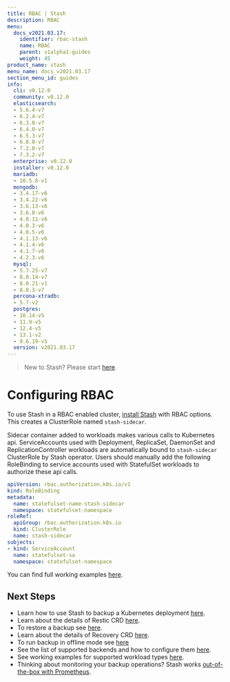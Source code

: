 ```yaml
---
title: RBAC | Stash
description: RBAC
menu:
  docs_v2021.03.17:
    identifier: rbac-stash
    name: RBAC
    parent: v1alpha1-guides
    weight: 45
product_name: stash
menu_name: docs_v2021.03.17
section_menu_id: guides
info:
  cli: v0.12.0
  community: v0.12.0
  elasticsearch:
  - 5.6.4-v7
  - 6.2.4-v7
  - 6.3.0-v7
  - 6.4.0-v7
  - 6.5.3-v7
  - 6.8.0-v7
  - 7.2.0-v7
  - 7.3.2-v7
  enterprise: v0.12.0
  installer: v0.12.0
  mariadb:
  - 10.5.8-v1
  mongodb:
  - 3.4.17-v6
  - 3.4.22-v6
  - 3.6.13-v6
  - 3.6.8-v6
  - 4.0.11-v6
  - 4.0.3-v6
  - 4.0.5-v6
  - 4.1.13-v6
  - 4.1.4-v6
  - 4.1.7-v6
  - 4.2.3-v6
  mysql:
  - 5.7.25-v7
  - 8.0.14-v7
  - 8.0.21-v1
  - 8.0.3-v7
  percona-xtradb:
  - 5.7-v2
  postgres:
  - 10.14-v5
  - 11.9-v5
  - 12.4-v5
  - 13.1-v2
  - 9.6.19-v5
  version: v2021.03.17
---
```


> New to Stash? Please start [here](/docs/v2021.03.17/concepts/README).

# Configuring RBAC

To use Stash in a RBAC enabled cluster, [install Stash](/docs/v2021.03.17/setup/README) with RBAC options. This creates a ClusterRole named `stash-sidecar`.

Sidecar container added to workloads makes various calls to Kubernetes api. ServiceAccounts used with Deployment, ReplicaSet, DaemonSet and ReplicationController workloads are automatically bound to `stash-sidecar` ClusterRole by Stash operator. Users should manually add the following RoleBinding to service accounts used with StatefulSet workloads to authorize these api calls.

```yaml
apiVersion: rbac.authorization.k8s.io/v1
kind: RoleBinding
metadata:
  name: statefulset-name-stash-sidecar
  namespace: statefulset-namespace
roleRef:
  apiGroup: rbac.authorization.k8s.io
  kind: ClusterRole
  name: stash-sidecar
subjects:
- kind: ServiceAccount
  name: statefulset-sa
  namespace: statefulset-namespace
```

You can find full working examples [here](/docs/v2021.03.17/guides/v1alpha1/workloads).

## Next Steps

- Learn how to use Stash to backup a Kubernetes deployment [here](/docs/v2021.03.17/guides/v1alpha1/backup).
- Learn about the details of Restic CRD [here](/docs/v2021.03.17/concepts/crds/v1alpha1/restic).
- To restore a backup see [here](/docs/v2021.03.17/guides/v1alpha1/restore).
- Learn about the details of Recovery CRD [here](/docs/v2021.03.17/concepts/crds/v1alpha1/recovery).
- To run backup in offline mode see [here](/docs/v2021.03.17/guides/v1alpha1/offline_backup)
- See the list of supported backends and how to configure them [here](/docs/v2021.03.17/guides/v1alpha1/backends/overview).
- See working examples for supported workload types [here](/docs/v2021.03.17/guides/v1alpha1/workloads).
- Thinking about monitoring your backup operations? Stash works [out-of-the-box with Prometheus](/docs/v2021.03.17/guides/v1alpha1/monitoring/overview).
